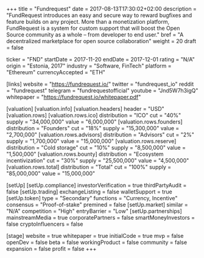+++
title = "Fundrequest"
date = 2017-08-13T17:30:02+02:00
description = "FundRequest introduces an easy and secure way to reward bugfixes and feature builds on any project. More than a monetization platform, FundRequest is a system for custom support that will boost the Open Source community as a whole – from developer to end user."
bref = "A decentralized marketplace for open source collaboration"
weight = 20
draft = false

ticker = "FND"
startDate = 2017-11-20
endDate = 2017-12-01
rating = "N/A"
origin = "Estonia, 2017"
industry = "Software, FinTech"
platform = "Ethereum"
currencyAccepted = "ETH"

[links]
  website = "https://fundrequest.io/"
  twitter = "fundrequest_io"
  reddit = "fundrequest"
  telegram = "fundrequestofficial"
  youtube = "Jnd5W7h3igQ"
  whitepaper = "https://fundrequest.io/whitepaper.pdf"

[valuation]
  [valuation.info]
  [valuation.headers]
    header = "USD"
  [valuation.rows]
    [valuation.rows.ico]
      distribution = "ICO"
      cut = "40%"
      supply = "34,000,000"
      value = "6,000,000"
    [valuation.rows.founders]
      distribution = "Founders"
      cut = "18%"
      supply = "15,300,000"
      value = "2,700,000"
    [valuation.rows.advisors]
      distribution = "Advisors"
      cut = "2%"
      supply = "1,700,000"
      value = "15,000,000"
    [valuation.rows.reserve]
      distribution = "Cold storage"
      cut = "10%"
      supply = "8,500,000"
      value = "1,500,000"
    [valuation.rows.bounty]
      distribution = "Ecosystem incentivization"
      cut = "30%"
      supply = "25,500,000"
      value = "4,500,000"
    [valuation.rows.total]
      distribution = "Total"
      cut = "100%"
      supply = "85,000,000"
      value = "15,000,000"

[setUp]
  [setUp.compliance]
    investorVerification = true
    thirdPartyAudit = false
  [setUp.trading]
    exchangeListing = false
    walletSupport = true
  [setUp.token]
    type = "Secondary"
    functions = "Currency, Incentive"
    consensus = "Proof-of-stake"
    premined = false
  [setUp.market]
    similar = "N/A"
    competition = "High"
    entryBarrier = "Low"
  [setUp.partnerships]
    mainstreamMedia = true
    corporatePartners = false
    smartMoneyInvestors = false
    cryptoInfluencers = false

[stage]
  website = true
  whitepaper = true
  initialCode = true
  mvp = false
  openDev = false
  beta = false
  workingProduct = false
  community = false
  expansion = false
  profit = false
+++
